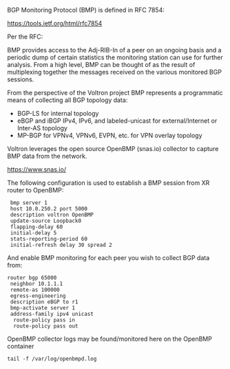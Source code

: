 BGP Monitoring Protocol (BMP) is defined in RFC 7854:

https://tools.ietf.org/html/rfc7854

Per the RFC:

   BMP provides access to the Adj-RIB-In of a peer on an ongoing basis
   and a periodic dump of certain statistics the monitoring station can
   use for further analysis.  From a high level, BMP can be thought of
   as the result of multiplexing together the messages received on the
   various monitored BGP sessions.
   
 From the perspective of the Voltron project BMP represents a programmatic means of collecting all BGP topology data:
 
 * BGP-LS for internal topology
 * eBGP and iBGP IPv4, IPv6, and labeled-unicast for external/Internet or Inter-AS topology
 * MP-BGP for VPNv4, VPNv6, EVPN, etc. for VPN overlay topology

Voltron leverages the open source OpenBMP (snas.io) collector to capture BMP data from the network.

https://www.snas.io/

The following configuration is used to establish a BMP session from XR router to OpenBMP:
```
 bmp server 1
 host 10.0.250.2 port 5000
 description voltron OpenBMP  
 update-source Loopback0
 flapping-delay 60
 initial-delay 5
 stats-reporting-period 60
 initial-refresh delay 30 spread 2
``` 
 And enable BMP monitoring for each peer you wish to collect BGP data from:
 
 ```
 router bgp 65000
  neighbor 10.1.1.1
  remote-as 100000
  egress-engineering
  description eBGP to r1  
  bmp-activate server 1
  address-family ipv4 unicast
   route-policy pass in
   route-policy pass out
 ```
 
OpenBMP collector logs may be found/monitored here on the OpenBMP container 
```
tail -f /var/log/openbmpd.log
```

 
